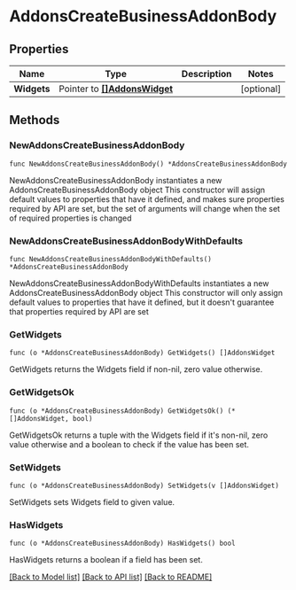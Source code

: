 # AddonsCreateBusinessAddonBody

## Properties

Name | Type | Description | Notes
------------ | ------------- | ------------- | -------------
**Widgets** | Pointer to [**[]AddonsWidget**](AddonsWidget.md) |  | [optional] 

## Methods

### NewAddonsCreateBusinessAddonBody

`func NewAddonsCreateBusinessAddonBody() *AddonsCreateBusinessAddonBody`

NewAddonsCreateBusinessAddonBody instantiates a new AddonsCreateBusinessAddonBody object
This constructor will assign default values to properties that have it defined,
and makes sure properties required by API are set, but the set of arguments
will change when the set of required properties is changed

### NewAddonsCreateBusinessAddonBodyWithDefaults

`func NewAddonsCreateBusinessAddonBodyWithDefaults() *AddonsCreateBusinessAddonBody`

NewAddonsCreateBusinessAddonBodyWithDefaults instantiates a new AddonsCreateBusinessAddonBody object
This constructor will only assign default values to properties that have it defined,
but it doesn't guarantee that properties required by API are set

### GetWidgets

`func (o *AddonsCreateBusinessAddonBody) GetWidgets() []AddonsWidget`

GetWidgets returns the Widgets field if non-nil, zero value otherwise.

### GetWidgetsOk

`func (o *AddonsCreateBusinessAddonBody) GetWidgetsOk() (*[]AddonsWidget, bool)`

GetWidgetsOk returns a tuple with the Widgets field if it's non-nil, zero value otherwise
and a boolean to check if the value has been set.

### SetWidgets

`func (o *AddonsCreateBusinessAddonBody) SetWidgets(v []AddonsWidget)`

SetWidgets sets Widgets field to given value.

### HasWidgets

`func (o *AddonsCreateBusinessAddonBody) HasWidgets() bool`

HasWidgets returns a boolean if a field has been set.


[[Back to Model list]](../README.md#documentation-for-models) [[Back to API list]](../README.md#documentation-for-api-endpoints) [[Back to README]](../README.md)


